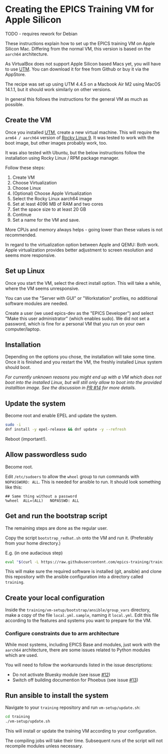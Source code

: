 # Creating the EPICS Training VM for Apple Silicon

TODO - requires rework for Debian

These instructions explain how to set up the EPICS training VM
on Apple Silicon Mac.
Differing from the normal VM,
this version is based on the `aarch64` architecture.

As VirtualBox does not support Apple Silicon based Macs yet,
you will have to use [UTM](https://github.com/utmapp/UTM).
You can download it for free from Github or buy it via the AppStore.

The recipe was set up using UTM 4.4.5
on a Macbook Air M2 using MacOS 14.1.1,
but it should work similarly on other versions.

In general this follows the instructions for the general VM
as much as possible.

## Create the VM

Once you installed [UTM](https://github.com/utmapp/UTM),
create a new virtual machine.
This will require the `arm64 / aarch64` version
of [Rocky Linux 9](https://rockylinux.org/download/).
It was tested to work with the boot image,
but other images probably work, too.

It was also tested with Ubuntu, but the below instructions follow the installation
using Rocky Linux / RPM package manager.

Follow these steps:

1. Create VM
2. Choose Virtualization
3. Choose Linux
4. (Optional) Choose Apple Virtualization
5. Select the Rocky Linux aarch64 image
6. Set at least 4096 MB of RAM and two cores
7. Set the space size to at least 20 GB
8. Continue
9. Set a name for the VM and save.

More CPUs and memory always helps -
going lower than these values is not recommended.

In regard to the virtualization option
between Apple and QEMU: Both work.
Apple virtualization provides better adjustment to screen resolution
and seems more responsive.

## Set up Linux

Once you start the VM,
select the direct install option.
This will take a while,
where the VM seems unresponsive.

You can use the "Server with GUI" or "Workstation" profiles,
no additional software modules are needed.

Create a user (we used epics-dev as the "EPICS Developer")
and select "Make this user administrator" (which enables sudo).
We did not set a password, which is fine for a personal VM
that you run on your own computer/laptop.

## Installation

Depending on the options you chose,
the installation will take some time.
Once it is finished and you restart the VM,
the freshly installed Linux system should boot.

*For currently unknown reasons
you might end up with a VM which does not boot into the installed Linux,
but will still only allow to boot into the provided installtion image.
See the discussion in
[PR #14](https://github.com/epics-training/training-vm/pull/14)
for more details.*

## Update the system

Become root and enable EPEL and update the system.

```bash
sudo -i
dnf install -y epel-release && dnf update -y --refresh
```

Reboot (important!).

## Allow passwordless sudo

Become root.

Edit `/etc/sudoers`
to allow the `wheel` group to run commands with `NOPASSWORD: ALL`.
This is needed for ansible to run. It should look something like this:

```
## Same thing without a password
%wheel	ALL=(ALL)	NOPASSWD: ALL
```

## Get and run the bootstrap script

The remaining steps are done as the regular user.

Copy the script `bootstrap_redhat.sh` onto the VM and run it.
(Preferably from your home directory.)

E.g. (in one audacious step)

```bash
eval "$(curl -L https://raw.githubusercontent.com/epics-training/training-vm/main/bootstrap_redhat.sh)"
```

This will make sure the required software is installed (git, ansible)
and clone this repository with the ansible configuration
into a directory called `training`.

## Create your local configuration

Inside the `training/vm-setup/bootstrap/ansible/group_vars` directory,
make a copy of the file `local.yml.sample`, naming it `local.yml`.
Edit this file according to the features and systems
you want to prepare for the VM.

### Configure constraints due to arm architecture

While most systems, including EPICS Base and modules,
just work with the `aarch64` architecture,
there are some issues related to Python modules which are used.

You will need to follow the workarounds listed in the issue descriptions:

- Do not activate Bluesky module
  (see issue [#12](https://github.com/epics-training/training-vm/issues/12))
- Switch off building documention for Phoebus
  (see issue [#13](https://github.com/epics-training/training-vm/issues/13))

## Run ansible to install the system

Navigate to your `training` repository and run `vm-setup/update.sh`:

```bash
cd training
./vm-setup/update.sh
```

This will install or update the training VM according to your configuration.

The compiling jobs will take their time.
Subsequent runs of the script will not recompile modules unless necessary.

